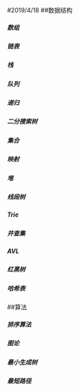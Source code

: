 #2019/4/18
##数据结构
##### 数组 
##### 链表
##### 栈
##### 队列
##### 递归
##### 二分搜索树
##### 集合
##### 映射
##### 堆
##### 线段树
##### Trie
##### 并查集
##### AVL
##### 红黑树
##### 哈希表

##算法
##### 排序算法
##### 图论
##### 最小生成树
##### 最短路径